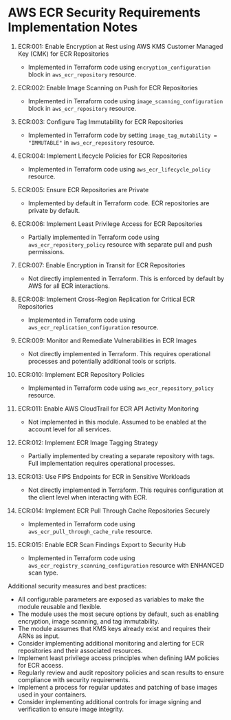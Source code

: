 # AWS ECR Security Requirements Implementation Notes

1. ECR:001: Enable Encryption at Rest using AWS KMS Customer Managed Key (CMK) for ECR Repositories
   - Implemented in Terraform code using `encryption_configuration` block in `aws_ecr_repository` resource.

2. ECR:002: Enable Image Scanning on Push for ECR Repositories
   - Implemented in Terraform code using `image_scanning_configuration` block in `aws_ecr_repository` resource.

3. ECR:003: Configure Tag Immutability for ECR Repositories
   - Implemented in Terraform code by setting `image_tag_mutability = "IMMUTABLE"` in `aws_ecr_repository` resource.

4. ECR:004: Implement Lifecycle Policies for ECR Repositories
   - Implemented in Terraform code using `aws_ecr_lifecycle_policy` resource.

5. ECR:005: Ensure ECR Repositories are Private
   - Implemented by default in Terraform code. ECR repositories are private by default.

6. ECR:006: Implement Least Privilege Access for ECR Repositories
   - Partially implemented in Terraform code using `aws_ecr_repository_policy` resource with separate pull and push permissions.

7. ECR:007: Enable Encryption in Transit for ECR Repositories
   - Not directly implemented in Terraform. This is enforced by default by AWS for all ECR interactions.

8. ECR:008: Implement Cross-Region Replication for Critical ECR Repositories
   - Implemented in Terraform code using `aws_ecr_replication_configuration` resource.

9. ECR:009: Monitor and Remediate Vulnerabilities in ECR Images
   - Not directly implemented in Terraform. This requires operational processes and potentially additional tools or scripts.

10. ECR:010: Implement ECR Repository Policies
    - Implemented in Terraform code using `aws_ecr_repository_policy` resource.

11. ECR:011: Enable AWS CloudTrail for ECR API Activity Monitoring
    - Not implemented in this module. Assumed to be enabled at the account level for all services.

12. ECR:012: Implement ECR Image Tagging Strategy
    - Partially implemented by creating a separate repository with tags. Full implementation requires operational processes.

13. ECR:013: Use FIPS Endpoints for ECR in Sensitive Workloads
    - Not directly implemented in Terraform. This requires configuration at the client level when interacting with ECR.

14. ECR:014: Implement ECR Pull Through Cache Repositories Securely
    - Implemented in Terraform code using `aws_ecr_pull_through_cache_rule` resource.

15. ECR:015: Enable ECR Scan Findings Export to Security Hub
    - Implemented in Terraform code using `aws_ecr_registry_scanning_configuration` resource with ENHANCED scan type.

Additional security measures and best practices:
- All configurable parameters are exposed as variables to make the module reusable and flexible.
- The module uses the most secure options by default, such as enabling encryption, image scanning, and tag immutability.
- The module assumes that KMS keys already exist and requires their ARNs as input.
- Consider implementing additional monitoring and alerting for ECR repositories and their associated resources.
- Implement least privilege access principles when defining IAM policies for ECR access.
- Regularly review and audit repository policies and scan results to ensure compliance with security requirements.
- Implement a process for regular updates and patching of base images used in your containers.
- Consider implementing additional controls for image signing and verification to ensure image integrity.
